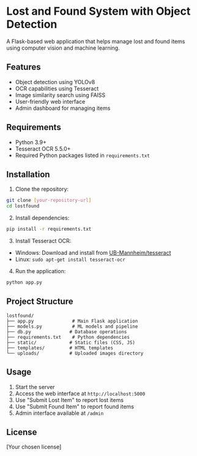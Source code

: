 # Lost and Found System with Object Detection

A Flask-based web application that helps manage lost and found items using computer vision and machine learning.

## Features

- Object detection using YOLOv8
- OCR capabilities using Tesseract
- Image similarity search using FAISS
- User-friendly web interface
- Admin dashboard for managing items

## Requirements

- Python 3.9+
- Tesseract OCR 5.5.0+
- Required Python packages listed in `requirements.txt`

## Installation

1. Clone the repository:
```bash
git clone [your-repository-url]
cd lostfound
```

2. Install dependencies:
```bash
pip install -r requirements.txt
```

3. Install Tesseract OCR:
- Windows: Download and install from [UB-Mannheim/tesseract](https://github.com/UB-Mannheim/tesseract/wiki)
- Linux: `sudo apt-get install tesseract-ocr`

4. Run the application:
```bash
python app.py
```

## Project Structure

```
lostfound/
├── app.py              # Main Flask application
├── models.py           # ML models and pipeline
├── db.py              # Database operations
├── requirements.txt    # Python dependencies
├── static/            # Static files (CSS, JS)
├── templates/         # HTML templates
└── uploads/           # Uploaded images directory
```

## Usage

1. Start the server
2. Access the web interface at `http://localhost:5000`
3. Use "Submit Lost Item" to report lost items
4. Use "Submit Found Item" to report found items
5. Admin interface available at `/admin`

## License

[Your chosen license]